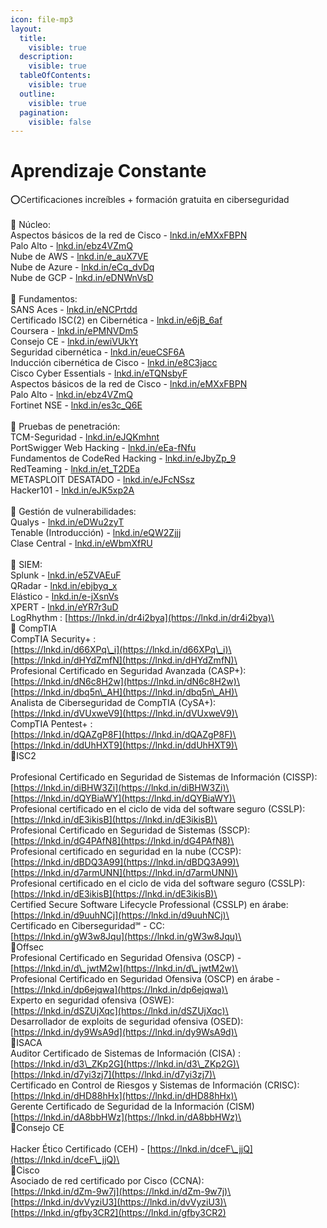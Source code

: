 ```yaml
---
icon: file-mp3
layout:
  title:
    visible: true
  description:
    visible: true
  tableOfContents:
    visible: true
  outline:
    visible: true
  pagination:
    visible: false
---
```


# Aprendizaje Constante

⭕Certificaciones increíbles + formación gratuita en ciberseguridad\
\
🔻 Núcleo:\
Aspectos básicos de la red de Cisco - [lnkd.in/eMXxFBPN](http://lnkd.in/eMXxFBPN)\
Palo Alto - [lnkd.in/ebz4VZmQ](http://lnkd.in/ebz4VZmQ)\
Nube de AWS - [lnkd.in/e\_auX7VE](http://lnkd.in/e\_auX7VE)\
Nube de Azure - [lnkd.in/eCq\_dvDq](http://lnkd.in/eCq\_dvDq)\
Nube de GCP - [lnkd.in/eDNWnVsD](http://lnkd.in/eDNWnVsD)\
\
🔻 Fundamentos:\
SANS Aces - [lnkd.in/eNCPrtdd](http://lnkd.in/eNCPrtdd)\
Certificado ISC(2) en Cibernética - [lnkd.in/e6jB\_6af](http://lnkd.in/e6jB\_6af)\
Coursera - [lnkd.in/ePMNVDm5](http://lnkd.in/ePMNVDm5)\
Consejo CE - [lnkd.in/ewiVUkYt](http://lnkd.in/ewiVUkYt)\
Seguridad cibernética - [lnkd.in/eueCSF6A](http://lnkd.in/eueCSF6A)\
Inducción cibernética de Cisco - [lnkd.in/e8C3jacc](http://lnkd.in/e8C3jacc)\
Cisco Cyber Essentials - [lnkd.in/eTQNsbyF](http://lnkd.in/eTQNsbyF)\
Aspectos básicos de la red de Cisco - [lnkd.in/eMXxFBPN](http://lnkd.in/eMXxFBPN)\
Palo Alto - [lnkd.in/ebz4VZmQ](http://lnkd.in/ebz4VZmQ)\
Fortinet NSE - [lnkd.in/es3c\_Q6E](http://lnkd.in/es3c\_Q6E)\
\
🔻 Pruebas de penetración:\
TCM-Seguridad - [lnkd.in/eJQKmhnt](http://lnkd.in/eJQKmhnt)\
PortSwigger Web Hacking - [lnkd.in/eEa-fNfu](http://lnkd.in/eEa-fNfu)\
Fundamentos de CodeRed Hacking - [lnkd.in/eJbyZp\_9](http://lnkd.in/eJbyZp\_9)\
RedTeaming - [lnkd.in/et\_T2DEa](http://lnkd.in/et\_T2DEa)\
METASPLOIT DESATADO - [lnkd.in/eJFcNSsz](http://lnkd.in/eJFcNSsz)\
Hacker101 - [lnkd.in/eJK5xp2A](http://lnkd.in/eJK5xp2A)\
\
🔻 Gestión de vulnerabilidades:\
Qualys - [lnkd.in/eDWu2zyT](http://lnkd.in/eDWu2zyT)\
Tenable (Introducción) - [lnkd.in/eQW2Zjjj](http://lnkd.in/eQW2Zjjj)\
Clase Central - [lnkd.in/eWbmXfRU](http://lnkd.in/eWbmXfRU)\
\
🔻 SIEM:\
Splunk - [lnkd.in/e5ZVAEuF](http://lnkd.in/e5ZVAEuF)\
QRadar - [lnkd.in/ebjbyq\_x](http://lnkd.in/ebjbyq\_x)\
Elástico - [lnkd.in/e-jXsnVs](http://lnkd.in/e-jXsnVs)\
XPERT - [lnkd.in/eYR7r3uD](http://lnkd.in/eYR7r3uD)\
LogRhythm : [https://lnkd.in/dr4i2bya](https://lnkd.in/dr4i2bya)\
\
🔻 CompTIA\
CompTIA Security+ :\
[https://lnkd.in/d66XPq\_i](https://lnkd.in/d66XPq\_i)\
[https://lnkd.in/dHYdZmfN](https://lnkd.in/dHYdZmfN)\
\
Profesional Certificado en Seguridad Avanzada (CASP+):\
[https://lnkd.in/dN6c8H2w](https://lnkd.in/dN6c8H2w)\
[https://lnkd.in/dbq5n\_AH](https://lnkd.in/dbq5n\_AH)\
\
Analista de Ciberseguridad de CompTIA (CySA+):\
[https://lnkd.in/dVUxweV9](https://lnkd.in/dVUxweV9)\
\
CompTIA Pentest+ :\
[https://lnkd.in/dQAZgP8F](https://lnkd.in/dQAZgP8F)\
[https://lnkd.in/ddUhHXT9](https://lnkd.in/ddUhHXT9)\
\
🔻ISC2\
\
Profesional Certificado en Seguridad de Sistemas de Información (CISSP):\
[https://lnkd.in/diBHW3Zi](https://lnkd.in/diBHW3Zi)\
[https://lnkd.in/dQYBiaWY](https://lnkd.in/dQYBiaWY)\
\
Profesional certificado en el ciclo de vida del software seguro (CSSLP):\
[https://lnkd.in/dE3ikisB](https://lnkd.in/dE3ikisB)\
\
Profesional Certificado en Seguridad de Sistemas (SSCP):\
[https://lnkd.in/dG4PAfN8](https://lnkd.in/dG4PAfN8)\
\
Profesional certificado en seguridad en la nube (CCSP):\
[https://lnkd.in/dBDQ3A99](https://lnkd.in/dBDQ3A99)\
[https://lnkd.in/d7armUNN](https://lnkd.in/d7armUNN)\
\
Profesional certificado en el ciclo de vida del software seguro (CSSLP):\
[https://lnkd.in/dE3ikisB](https://lnkd.in/dE3ikisB)\
\
Certified Secure Software Lifecycle Professional (CSSLP) en árabe:\
[https://lnkd.in/d9uuhNCj](https://lnkd.in/d9uuhNCj)\
\
Certificado en Ciberseguridad℠ - CC:\
[https://lnkd.in/gW3w8Jqu](https://lnkd.in/gW3w8Jqu)\
\
🔻Offsec\
Profesional Certificado en Seguridad Ofensiva (OSCP) - [https://lnkd.in/d\_jwtM2w](https://lnkd.in/d\_jwtM2w)\
\
Profesional Certificado en Seguridad Ofensiva (OSCP) en árabe - [https://lnkd.in/dp6ejqwa](https://lnkd.in/dp6ejqwa)\
\
Experto en seguridad ofensiva (OSWE):\
[https://lnkd.in/dSZUjXqc](https://lnkd.in/dSZUjXqc)\
\
Desarrollador de exploits de seguridad ofensiva (OSED):\
[https://lnkd.in/dy9WsA9d](https://lnkd.in/dy9WsA9d)\
\
🔻ISACA\
Auditor Certificado de Sistemas de Información (CISA) :\
[https://lnkd.in/d3\_ZKp2G](https://lnkd.in/d3\_ZKp2G)\
[https://lnkd.in/d7yi3zj7](https://lnkd.in/d7yi3zj7)\
\
Certificado en Control de Riesgos y Sistemas de Información (CRISC):\
[https://lnkd.in/dHD88hHx](https://lnkd.in/dHD88hHx)\
\
Gerente Certificado de Seguridad de la Información (CISM)\
[https://lnkd.in/dA8bbHWz](https://lnkd.in/dA8bbHWz)\
\
🔻Consejo CE\
\
Hacker Ético Certificado (CEH) - [https://lnkd.in/dceF\_jjQ](https://lnkd.in/dceF\_jjQ)\
\
🔻Cisco\
Asociado de red certificado por Cisco (CCNA):\
[https://lnkd.in/dZm-9w7j](https://lnkd.in/dZm-9w7j)\
[https://lnkd.in/dvVyziU3](https://lnkd.in/dvVyziU3)\
[https://lnkd.in/gfby3CR2](https://lnkd.in/gfby3CR2)
